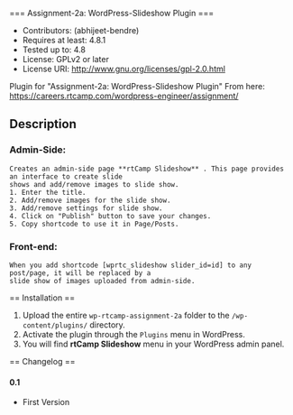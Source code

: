 ===  Assignment-2a: WordPress-Slideshow Plugin ===

* Contributors: (abhijeet-bendre)
* Requires at least: 4.8.1
* Tested up to: 4.8
* License: GPLv2 or later
* License URI: http://www.gnu.org/licenses/gpl-2.0.html

Plugin for "Assignment-2a: WordPress-Slideshow Plugin"
From here: https://careers.rtcamp.com/wordpress-engineer/assignment/

## Description ##

###  Admin-Side:

    Creates an admin-side page **rtCamp Slideshow** . This page provides an interface to create slide
    shows and add/remove images to slide show.
    1. Enter the title.
    2. Add/remove images for the slide show.
    3. Add/remove settings for slide show.
    4. Click on "Publish" button to save your changes.
    5. Copy shortcode to use it in Page/Posts.

### Front-end:

    When you add shortcode [wprtc_slideshow slider_id=id] to any post/page, it will be replaced by a
    slide show of images uploaded from admin-side.

== Installation ==

1. Upload the entire `wp-rtcamp-assignment-2a` folder to the `/wp-content/plugins/` directory.
2. Activate the plugin through the `Plugins` menu in WordPress.
3. You will find **rtCamp Slideshow** menu in your WordPress admin panel.


== Changelog ==

#### 0.1 ####
* First Version
